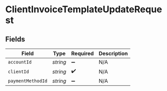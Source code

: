 # ClientInvoiceTemplateUpdateRequest


## Fields

| Field              | Type               | Required           | Description        |
| ------------------ | ------------------ | ------------------ | ------------------ |
| `accountId`        | *string*           | :heavy_minus_sign: | N/A                |
| `clientId`         | *string*           | :heavy_check_mark: | N/A                |
| `paymentMethodId`  | *string*           | :heavy_minus_sign: | N/A                |